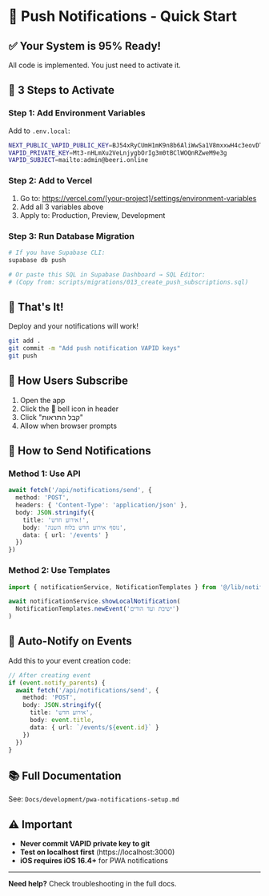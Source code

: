 # 🔔 Push Notifications - Quick Start

## ✅ Your System is 95% Ready!

All code is implemented. You just need to activate it.

## 🚀 3 Steps to Activate

### Step 1: Add Environment Variables

Add to `.env.local`:

```bash
NEXT_PUBLIC_VAPID_PUBLIC_KEY=BJ54xRyCUmH1mK9n8b6AliWwSa1V8mxxwH4c3eovDT9xJ9d6Z_-BFW17CoAZRXTXw2UxMoUjfQQ6-HUpvLP8qL4
VAPID_PRIVATE_KEY=Mt3-nHLmXu2VeLnjygbOrIg3m0tBClWOQnRZweM9e3g
VAPID_SUBJECT=mailto:admin@beeri.online
```

### Step 2: Add to Vercel

1. Go to: https://vercel.com/[your-project]/settings/environment-variables
2. Add all 3 variables above
3. Apply to: Production, Preview, Development

### Step 3: Run Database Migration

```bash
# If you have Supabase CLI:
supabase db push

# Or paste this SQL in Supabase Dashboard → SQL Editor:
# (Copy from: scripts/migrations/013_create_push_subscriptions.sql)
```

## 🎉 That's It!

Deploy and your notifications will work!

```bash
git add .
git commit -m "Add push notification VAPID keys"
git push
```

## 📱 How Users Subscribe

1. Open the app
2. Click the 🔔 bell icon in header
3. Click "קבל התראות"
4. Allow when browser prompts

## 📨 How to Send Notifications

### Method 1: Use API

```typescript
await fetch('/api/notifications/send', {
  method: 'POST',
  headers: { 'Content-Type': 'application/json' },
  body: JSON.stringify({
    title: 'אירוע חדש!',
    body: 'נוסף אירוע חדש בלוח השנה',
    data: { url: '/events' }
  })
})
```

### Method 2: Use Templates

```typescript
import { notificationService, NotificationTemplates } from '@/lib/notifications'

await notificationService.showLocalNotification(
  NotificationTemplates.newEvent('ישיבת ועד הורים')
)
```

## 🔧 Auto-Notify on Events

Add this to your event creation code:

```typescript
// After creating event
if (event.notify_parents) {
  await fetch('/api/notifications/send', {
    method: 'POST',
    body: JSON.stringify({
      title: 'אירוע חדש',
      body: event.title,
      data: { url: `/events/${event.id}` }
    })
  })
}
```

## 📚 Full Documentation

See: `Docs/development/pwa-notifications-setup.md`

## ⚠️ Important

- **Never commit VAPID private key to git**
- **Test on localhost first** (https://localhost:3000)
- **iOS requires iOS 16.4+** for PWA notifications

---

**Need help?** Check troubleshooting in the full docs.
